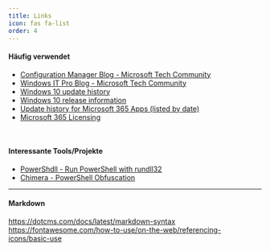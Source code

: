 ```yaml
---
title: Links
icon: fas fa-list
order: 4
---
```


#### Häufig verwendet
* <a href="https://techcommunity.microsoft.com/t5/configuration-manager-blog/bg-p/ConfigurationManagerBlog" target="_blank" rel="noopener noreferrer">Configuration Manager Blog - Microsoft Tech Community</a>
* <a href="https://techcommunity.microsoft.com/t5/windows-it-pro-blog/bg-p/Windows10Blog" target="_blank" rel="noopener noreferrer">Windows IT Pro Blog - Microsoft Tech Community</a>
* <a href="https://support.microsoft.com/en-us/topic/windows-10-update-history-7dd3071a-3906-fa2c-c342-f7f86728a6e3" target="_blank" rel="noopener noreferrer">Windows 10 update history</a>
* <a href="https://docs.microsoft.com/en-us/windows/release-health/release-information" target="_blank" rel="noopener noreferrer">Windows 10 release information</a>
* <a href="https://docs.microsoft.com/en-us/officeupdates/update-history-microsoft365-apps-by-date" target="_blank" rel="noopener noreferrer">Update history for Microsoft 365 Apps (listed by date)</a>
* <a href="https://m365maps.com/" target="_blank" rel="noopener noreferrer">Microsoft 365 Licensing</a>
<br>

#### Interessante Tools/Projekte
* <a href="https://github.com/p3nt4/PowerShdll" target="_blank" rel="noopener noreferrer">PowerShdll - Run PowerShell with rundll32</a>
* <a href="https://github.com/tokyoneon/Chimera" target="_blank" rel="noopener noreferrer">Chimera - PowerShell Obfuscation</a>

***



#### Markdown
<https://dotcms.com/docs/latest/markdown-syntax> \
<https://fontawesome.com/how-to-use/on-the-web/referencing-icons/basic-use>


